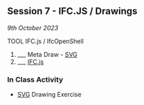 ## Session 7 - IFC.JS / Drawings 

*9th October 2023*

TOOL IFC.js / IfcOpenShell
1. ___ Meta Draw - [SVG]
3. ___ [IFC.js](/41934/Concepts/IFC.js)

### In Class Activity
* [SVG] Drawing Exercise


[SVG]: /41934/Concepts/SVG
